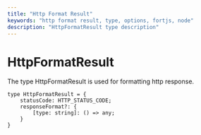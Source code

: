 ```yaml
---
title: "Http Format Result"
keywords: "http format result, type, options, fortjs, node"
description: "HttpFormatResult type description"
---
```


# HttpFormatResult

The type HttpFormatResult is used for formatting http response.

```
type HttpFormatResult = {
    statusCode: HTTP_STATUS_CODE;
    responseFormat?: {
        [type: string]: () => any;
    }
}
```